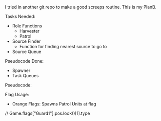 I tried in another git repo to make a good screeps routine. This is my PlanB.

Tasks Needed:
  - Role Functions
    - Harvester
    - Patrol
  - Source Finder
    - Function for finding nearest source to go to
  - Source Queue

Pseudocode Done:
  - Spawner
  - Task Queues

Pseudocode:


Flag Usage:
- Orange Flags: Spawns Patrol Units at flag

// Game.flags["Guard1"].pos.look()[1].type
